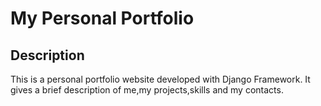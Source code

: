 # My Personal Portfolio

## Description
This is a personal portfolio website developed with Django Framework. It gives a brief description of me,my projects,skills and my contacts.